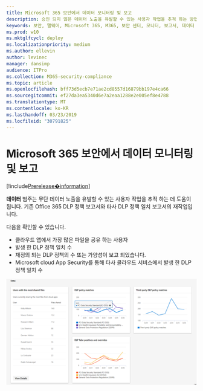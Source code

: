 ```yaml
---
title: Microsoft 365 보안에서 데이터 모니터링 및 보고
description: 승인 되지 않은 데이터 노출을 유발할 수 있는 사용자 작업을 추적 하는 방법에 대해 설명 합니다.
keywords: 보안, 맬웨어, Microsoft 365, M365, 보안 센터, 모니터, 보고서, 데이터
ms.prod: w10
ms.mktglfcycl: deploy
ms.localizationpriority: medium
ms.author: ellevin
author: levinec
manager: dansimp
audience: ITPro
ms.collection: M365-security-compliance
ms.topic: article
ms.openlocfilehash: bff73d5ecb7e71ae2cd8557d16879bb197e4ca66
ms.sourcegitcommit: ef27da3ea5340d6e7a2eaa1288e2e005ef8e4788
ms.translationtype: MT
ms.contentlocale: ko-KR
ms.lasthandoff: 03/23/2019
ms.locfileid: "30791825"
---
```

# <a name="monitor-and-report-data-in-microsoft-365-security"></a>Microsoft 365 보안에서 데이터 모니터링 및 보고

[!include[Prerelease�information](prerelease.md)]

**데이터** 범주는 무단 데이터 노출을 유발할 수 있는 사용자 작업을 추적 하는 데 도움이 됩니다. 기존 Office 365 DLP 정책 보고서와 타사 DLP 정책 일치 보고서의 재작업입니다.

다음을 확인할 수 있습니다.

* 클라우드 앱에서 가장 많은 파일을 공유 하는 사용자
* 발생 한 DLP 정책 일치 수
* 재정의 되는 DLP 정책의 수 또는 가양성이 보고 되었습니다.
* Microsoft cloud App Security를 통해 타사 클라우드 서비스에서 발생 한 DLP 정책 일치 수

![모니터링 & 보고서 페이지의 데이터 범주](./media/security-docs/data.png)